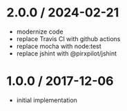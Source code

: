 
2.0.0 / 2024-02-21
==================

 * modernize code
 * replace Travis CI with github actions
 * replace mocha with node:test
 * replace jshint with @pirxpilot/jshint

1.0.0 / 2017-12-06
==================

 * initial implementation
